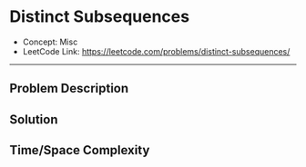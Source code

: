 # Distinct Subsequences

- Concept: Misc
- LeetCode Link: https://leetcode.com/problems/distinct-subsequences/

---

## Problem Description

## Solution

## Time/Space Complexity

